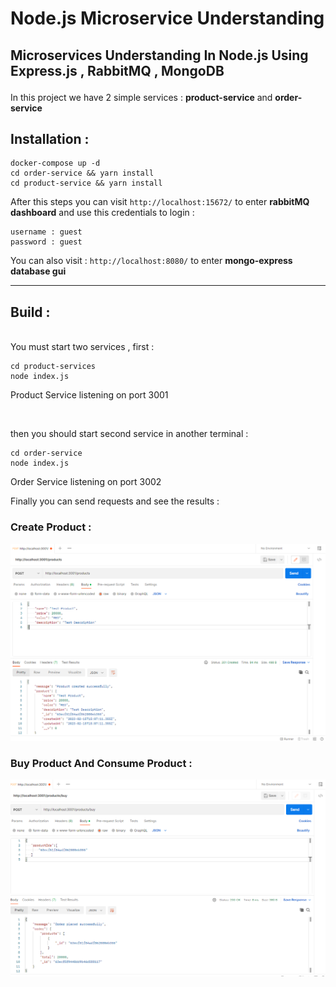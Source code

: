 # Node.js Microservice Understanding

## <p><b>Microservices Understanding </b>In <b>Node.js</b> Using <b>Express.js</b> , <b>RabbitMQ</b> , <b>MongoDB</b></br>

In this project we have 2 simple services : <b>product-service</b> and <b>order-service</b></p>

## Installation :

```
docker-compose up -d
cd order-service && yarn install
cd product-service && yarn install
```

After this steps you can visit `http://localhost:15672/` to enter <b>rabbitMQ dashboard</b> and use this credentials to login :

```
username : guest
password : guest
```

You can also visit : `http://localhost:8080/` to enter <b>mongo-express database gui</b>

---

## Build :

</br>
You must start two services , first :

```
cd product-services
node index.js
```

Product Service listening on port 3001

</br>

then you should start second service in another terminal :

```
cd order-service
node index.js
```

Order Service listening on port 3002

Finally you can send requests and see the results :

### Create Product :

![Image](/images/create-product.PNG)

### Buy Product And Consume Product :

![Image](/images/buy-product.PNG)
